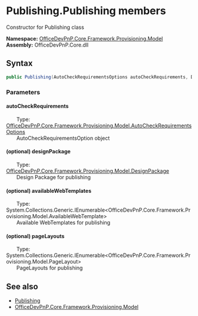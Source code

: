 # Publishing.Publishing members 
 Constructor for Publishing class   

**Namespace:** [OfficeDevPnP.Core.Framework.Provisioning.Model](OfficeDevPnP.Core.Framework.Provisioning.Model.md)  
**Assembly:** OfficeDevPnP.Core.dll  
## Syntax
```C#
public Publishing(AutoCheckRequirementsOptions autoCheckRequirements, DesignPackage designPackage, IEnumerable<AvailableWebTemplate> availableWebTemplates, IEnumerable<PageLayout> pageLayouts)
```
### Parameters
#### autoCheckRequirements  
&emsp;&emsp;Type: [OfficeDevPnP.Core.Framework.Provisioning.Model.AutoCheckRequirementsOptions](OfficeDevPnP.Core.Framework.Provisioning.Model.AutoCheckRequirementsOptions.md)  
&emsp;&emsp;AutoCheckRequirementsOption object  


#### (optional) designPackage  
&emsp;&emsp;Type: [OfficeDevPnP.Core.Framework.Provisioning.Model.DesignPackage](OfficeDevPnP.Core.Framework.Provisioning.Model.DesignPackage.md)  
&emsp;&emsp;Design Package for publishing  


#### (optional) availableWebTemplates  
&emsp;&emsp;Type: System.Collections.Generic.IEnumerable<OfficeDevPnP.Core.Framework.Provisioning.Model.AvailableWebTemplate>  
&emsp;&emsp;Available WebTemplates for publishing  


#### (optional) pageLayouts  
&emsp;&emsp;Type: System.Collections.Generic.IEnumerable<OfficeDevPnP.Core.Framework.Provisioning.Model.PageLayout>  
&emsp;&emsp;PageLayouts for publishing  


## See also
- [Publishing](OfficeDevPnP.Core.Framework.Provisioning.Model.Publishing.md)
- [OfficeDevPnP.Core.Framework.Provisioning.Model](OfficeDevPnP.Core.Framework.Provisioning.Model.md)
